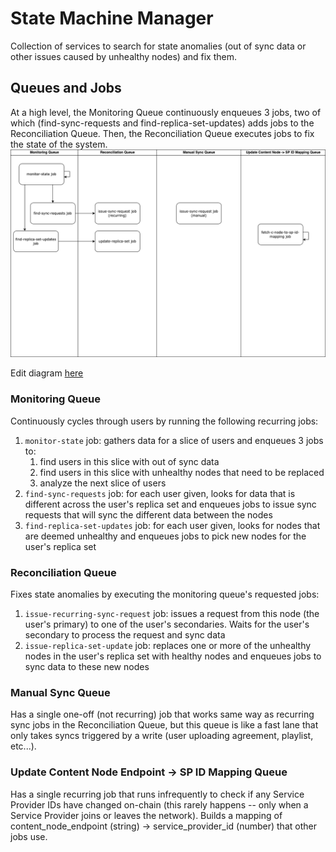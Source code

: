 # State Machine Manager

Collection of services to search for state anomalies (out of sync data or other issues caused by unhealthy nodes) and fix them.

## Queues and Jobs
At a high level, the Monitoring Queue continuously enqueues 3 jobs, two of which (find-sync-requests and find-replica-set-updates) adds jobs to the Reconciliation Queue. Then, the Reconciliation Queue executes jobs to fix the state of the system.
![State Machine Queues](StateMachineQueues.png)

Edit diagram [here](https://viewer.diagrams.net/?tags=%7B%7D&highlight=0000ff&edit=_blank&layers=1&nav=1&title=StateMachineDemo.drawio#R7Vpdk5s2FP01nmkf6IBkA37MOps0nWwnrdsm6UtHCzJoV0hEiNjk11eA%2BDK28W7Wxu3uyy66%2BuSew7lXkidwEW3eChSHN9zHdAJMfzOBrycAWABO1b%2FckpUWF9ilIRDE140aw5J8w9poamtKfJx0GkrOqSRx1%2BhxxrAnOzYkBF93m6047c4aowD3DEsP0b71I%2FFlqK2WaTYVP2MShHpqd6YrbpF3HwieMj0f4wyXNRGqhtFNkxD5fN0ywesJXAjOZfkUbRaY5m6tPFb2e7Ontl6ywEwe08FxsO3NnZU1t33kutDQI3xFNNVu0AuVWeWXZE0iitQrwatQRlQZLfXohYT671HG03ziRCofVKUrVRJSA2yqcuEb7OtS7YO8QNEtple1AxeccqGqChfmAwl%2BX6ORT7viTL5BEaE5yf7CwkcMabOe0FVFREnA1LOn3ILVeFd9P1UvjoXEm5ZJ%2B%2B0t5hGWIlNNdK2jIdTsrsBfN1RxK5TDFkucqTYiTc%2BgHrnBST1oqI6EDfRgu%2BGMSC4IC5T9txSn%2BEgg22ABc6ev9rJm2Hkt94DpqdyT3f5BeRAsif0L%2FZv9s3h3f8cNOOs5APvqg9dFLmTIA84QvW6sW0xt2rznPNb%2BusNSZtpfKJW86028IfJT3v0nZ6aLn1tVrzd66KKQVQWmXrjsNauKn9t1TbeiVPVrsd4CNXL5W%2B6Vh31MSngqPLynjavVGIkAywMun%2B7mgMAUSfK1u6inx9seF2%2FwKLzBfxpw5zsBL7q%2BEgJlrQYxJ0wmrZE%2F5IZGiGddIbbAbIs75YANk%2BqVPU5r3R0h0qZSw9FhnP0l5VWFkRRAvVINLBBvCrSqevUU5P%2BjUrQNpcFS6bV5x2%2BrsdUyy%2BHLlj1uN8zNubYOicTLGBWIrlV%2BtqXxFxFy90axo2MwHIzBlr0ryMxOpDnT01FjRZhvJBnzDIG%2FpDjJv4j%2FIT962B9DmWNzNGs%2BNkGcExNE4JgSDxkJlkYa%2B0pFXmgyTBOrSxMwOk2sUXLVEbOJ3W3OkDr2Joa9L%2FR37HHmEUrUzJxd1G5K19Y7qfbuyj3r7grMT6dsJElS3Il9laaZPwjspSLf5f74zBUOHmSIfWmBEPZPLJ6ML2Xga8fClxj4UIacNQb2ltrPo28QS1HeZ6lk4BI1eAb6DoPmeU%2B4TphdHtLgqMDmuQvwnsOuS92JQGuMFLM56eocczXHnCc86KpeuJWaHtrEDx52lSnPaMeb8AW%2Fg3vsQfzgnk3hmfDrHyP%2BWeQtyrZQ3sKFYP%2FK%2FdxgKDFFUS6NWlLN5Qf1553qZd6gOH6yW54B0TscAt354HHcmSMiOGGWucLSCw3PYAoiQ3IjiQ3iG1GNxrNLOA%2FQ%2FOis056NHBaBM4qs6luj6rkU1foGafet0bam1tpcC3U5jDMkzkeI8UEJG1Tk6jMcDqnfK8m7b4jq8xFNM2ht0adcmO7VMOihN1H1zzrqTVTnKmpwXQ9tD7UrHnnVpYrNL03K5s0veeD1vw%3D%3D)

### Monitoring Queue
Continuously cycles through users by running the following recurring jobs:
1. `monitor-state` job: gathers data for a slice of users and enqueues 3 jobs to:
    1. find users in this slice with out of sync data
    2. find users in this slice with unhealthy nodes that need to be replaced
    3. analyze the next slice of users
2. `find-sync-requests` job: for each user given, looks for data that is different across the user's replica set and enqueues jobs to issue sync requests that will sync the different data between the nodes
3. `find-replica-set-updates` job: for each user given, looks for nodes that are deemed unhealthy and enqueues jobs to pick new nodes for the user's replica set

### Reconciliation Queue
Fixes state anomalies by executing the monitoring queue's requested jobs:
1. `issue-recurring-sync-request` job: issues a request from this node (the user's primary) to one of the user's secondaries. Waits for the user's secondary to process the request and sync data
2. `issue-replica-set-update` job: replaces one or more of the unhealthy nodes in the user's replica set with healthy nodes and enqueues jobs to sync data to these new nodes

### Manual Sync Queue
Has a single one-off (not recurring) job that works same way as recurring sync jobs in the Reconciliation Queue, but this queue is like a fast lane that only takes syncs triggered by a write (user uploading agreement, playlist, etc...).

### Update Content Node Endpoint -> SP ID Mapping Queue
Has a single recurring job that runs infrequently to check if any Service Provider IDs have changed on-chain (this rarely happens -- only when a Service Provider joins or leaves the network). Builds a mapping of content_node_endpoint (string) -> service_provider_id (number) that other jobs use.
